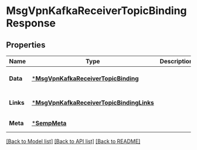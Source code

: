 # MsgVpnKafkaReceiverTopicBindingResponse

## Properties
Name | Type | Description | Notes
------------ | ------------- | ------------- | -------------
**Data** | [***MsgVpnKafkaReceiverTopicBinding**](MsgVpnKafkaReceiverTopicBinding.md) |  | [optional] [default to null]
**Links** | [***MsgVpnKafkaReceiverTopicBindingLinks**](MsgVpnKafkaReceiverTopicBindingLinks.md) |  | [optional] [default to null]
**Meta** | [***SempMeta**](SempMeta.md) |  | [default to null]

[[Back to Model list]](../README.md#documentation-for-models) [[Back to API list]](../README.md#documentation-for-api-endpoints) [[Back to README]](../README.md)

